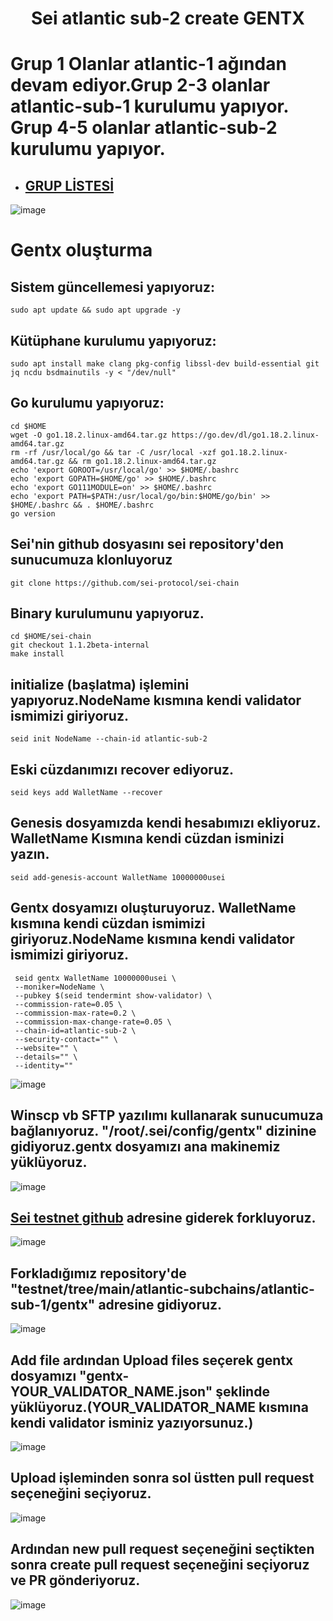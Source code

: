 # <h1 align="center">Sei atlantic sub-2 create GENTX</h1>

# Grup 1 Olanlar atlantic-1 ağından devam ediyor.Grup 2-3 olanlar atlantic-sub-1 kurulumu yapıyor. Grup 4-5 olanlar atlantic-sub-2 kurulumu yapıyor.
* ## [GRUP LİSTESİ](https://docs.google.com/spreadsheets/d/1TEkE3EG_s8JGuFMKveyN89Pe8oB48rvsOGgmPlbNv3Q/edit#gid=959632928)
![image](https://user-images.githubusercontent.com/73015593/186838186-bda50b57-ed93-4b83-a7f3-ccd00e763497.png)

# Gentx oluşturma

## Sistem güncellemesi yapıyoruz:
```
sudo apt update && sudo apt upgrade -y
```

## Kütüphane kurulumu yapıyoruz:
```
sudo apt install make clang pkg-config libssl-dev build-essential git jq ncdu bsdmainutils -y < "/dev/null"
```

## Go kurulumu yapıyoruz:
```
cd $HOME
wget -O go1.18.2.linux-amd64.tar.gz https://go.dev/dl/go1.18.2.linux-amd64.tar.gz
rm -rf /usr/local/go && tar -C /usr/local -xzf go1.18.2.linux-amd64.tar.gz && rm go1.18.2.linux-amd64.tar.gz
echo 'export GOROOT=/usr/local/go' >> $HOME/.bashrc
echo 'export GOPATH=$HOME/go' >> $HOME/.bashrc
echo 'export GO111MODULE=on' >> $HOME/.bashrc
echo 'export PATH=$PATH:/usr/local/go/bin:$HOME/go/bin' >> $HOME/.bashrc && . $HOME/.bashrc
go version
```

## Sei'nin github dosyasını sei repository'den sunucumuza klonluyoruz
```
git clone https://github.com/sei-protocol/sei-chain
```

## Binary kurulumunu yapıyoruz.
```
cd $HOME/sei-chain
git checkout 1.1.2beta-internal
make install
```

## initialize (başlatma) işlemini yapıyoruz.NodeName kısmına kendi validator ismimizi giriyoruz.
```
seid init NodeName --chain-id atlantic-sub-2
```

## Eski cüzdanımızı recover ediyoruz.
```
seid keys add WalletName --recover
```

## Genesis dosyamızda kendi hesabımızı ekliyoruz. WalletName Kısmına kendi cüzdan isminizi yazın.
```
seid add-genesis-account WalletName 10000000usei
```

## Gentx dosyamızı oluşturuyoruz. WalletName kısmına kendi cüzdan ismimizi giriyoruz.NodeName kısmına kendi validator ismimizi giriyoruz.
```
 seid gentx WalletName 10000000usei \
 --moniker=NodeName \
 --pubkey $(seid tendermint show-validator) \
 --commission-rate=0.05 \
 --commission-max-rate=0.2 \
 --commission-max-change-rate=0.05 \
 --chain-id=atlantic-sub-2 \
 --security-contact="" \
 --website="" \
 --details="" \
 --identity=""
```
![image](https://user-images.githubusercontent.com/73015593/186821553-9ef04c80-5267-4e83-8ce7-f3ccb00e4f68.png)

## Winscp vb SFTP yazılımı kullanarak sunucumuza bağlanıyoruz. "/root/.sei/config/gentx" dizinine gidiyoruz.gentx dosyamızı ana makinemiz yüklüyoruz.
![image](https://user-images.githubusercontent.com/73015593/186821924-5138228c-25a7-448b-af1d-59590b0e9238.png)

## [Sei testnet github](https://github.com/sei-protocol/testnet) adresine giderek forkluyoruz.
![image](https://user-images.githubusercontent.com/73015593/186822403-b7b24c47-5d9f-48e6-ad53-a72033b85645.png)

## Forkladığımız repository'de "testnet/tree/main/atlantic-subchains/atlantic-sub-1/gentx" adresine gidiyoruz.
![image](https://user-images.githubusercontent.com/73015593/186823066-8cc211d5-e6c4-4ae8-83b8-e63097d130d2.png)

## Add file ardından Upload files seçerek gentx dosyamızı "gentx-YOUR_VALIDATOR_NAME.json" şeklinde yüklüyoruz.(YOUR_VALIDATOR_NAME kısmına kendi validator isminiz yazıyorsunuz.)
![image](https://user-images.githubusercontent.com/73015593/186823206-2f5c2142-0bad-46b8-b687-9cd082479b77.png)

## Upload işleminden sonra sol üstten pull request seçeneğini seçiyoruz.
![image](https://user-images.githubusercontent.com/73015593/186823482-8c37f3b3-7f2e-4276-a1d3-caadda17c0d7.png)

## Ardından new pull request seçeneğini seçtikten sonra create pull request seçeneğini seçiyoruz ve PR gönderiyoruz.
![image](https://user-images.githubusercontent.com/73015593/186836085-32d90dfa-8a75-4a67-86e9-4bc1c0e150ac.png)

















